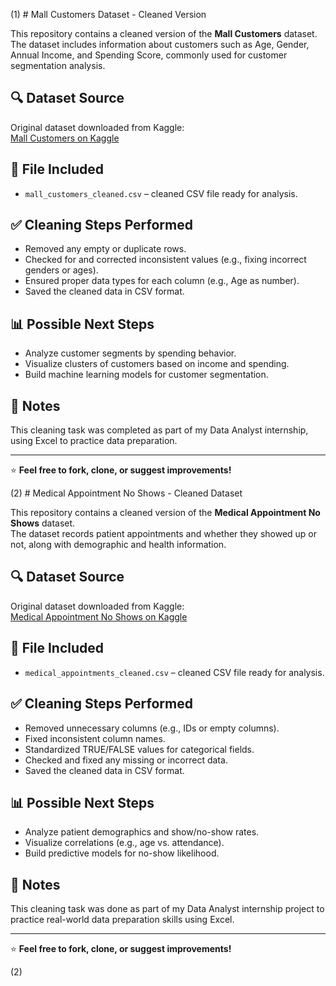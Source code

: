 (1) # Mall Customers Dataset - Cleaned Version

This repository contains a cleaned version of the **Mall Customers** dataset.  
The dataset includes information about customers such as Age, Gender, Annual Income, and Spending Score, commonly used for customer segmentation analysis.

## 🔍 Dataset Source
Original dataset downloaded from Kaggle:  
[Mall Customers on Kaggle](https://www.kaggle.com/datasets/vjchoudhary7/customer-segmentation-tutorial-in-python)

## 📄 File Included
- `mall_customers_cleaned.csv` – cleaned CSV file ready for analysis.

## ✅ Cleaning Steps Performed
- Removed any empty or duplicate rows.
- Checked for and corrected inconsistent values (e.g., fixing incorrect genders or ages).
- Ensured proper data types for each column (e.g., Age as number).
- Saved the cleaned data in CSV format.

## 📊 Possible Next Steps
- Analyze customer segments by spending behavior.
- Visualize clusters of customers based on income and spending.
- Build machine learning models for customer segmentation.

## 📌 Notes
This cleaning task was completed as part of my Data Analyst internship, using Excel to practice data preparation.

---

⭐ **Feel free to fork, clone, or suggest improvements!**





(2) # Medical Appointment No Shows - Cleaned Dataset

This repository contains a cleaned version of the **Medical Appointment No Shows** dataset.  
The dataset records patient appointments and whether they showed up or not, along with demographic and health information.

## 🔍 Dataset Source
Original dataset downloaded from Kaggle:  
[Medical Appointment No Shows on Kaggle](https://www.kaggle.com/datasets/joniarroba/medical-appointment-no-shows)  

## 📄 File Included
- `medical_appointments_cleaned.csv` – cleaned CSV file ready for analysis.

## ✅ Cleaning Steps Performed
- Removed unnecessary columns (e.g., IDs or empty columns).
- Fixed inconsistent column names.
- Standardized TRUE/FALSE values for categorical fields.
- Checked and fixed any missing or incorrect data.
- Saved the cleaned data in CSV format.

## 📊 Possible Next Steps
- Analyze patient demographics and show/no-show rates.
- Visualize correlations (e.g., age vs. attendance).
- Build predictive models for no-show likelihood.

## 📌 Notes
This cleaning task was done as part of my Data Analyst internship project to practice real-world data preparation skills using Excel.

---

⭐ **Feel free to fork, clone, or suggest improvements!**








(2)
